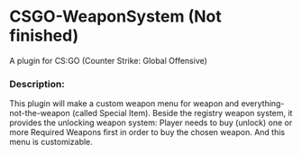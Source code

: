 # CSGO-WeaponSystem (Not finished)
A plugin for CS:GO (Counter Strike: Global Offensive)

### Description:
This plugin will make a custom weapon menu for weapon and everything-not-the-weapon (called Special Item). Beside the registry weapon system, it provides the unlocking weapon system: Player needs to buy (unlock) one or more Required Weapons first in order to buy the chosen weapon. And this menu is customizable.
